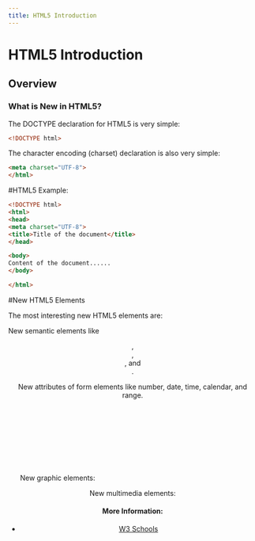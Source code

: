 ```yaml
---
title: HTML5 Introduction
---
```


# HTML5 Introduction

## Overview

###	What is New in HTML5?

The DOCTYPE declaration for HTML5 is very simple:
```html
<!DOCTYPE html>
```
The character encoding (charset) declaration is also very simple:
```html
<meta charset="UTF-8">
</html>
```
#HTML5 Example:
```html
<!DOCTYPE html>
<html>
<head>
<meta charset="UTF-8">
<title>Title of the document</title>
</head>

<body>
Content of the document......
</body>

</html>
```
#New HTML5 Elements

The most interesting new HTML5 elements are: 

New semantic elements like <header>, <footer>, <article>, and <section>.

New attributes of form elements like number, date, time, calendar, and range.

New graphic elements: <svg> and <canvas>.

New multimedia elements: <audio> and <video>.



#### More Information:
* [W3 Schools](https://www.w3schools.com/html/html5_intro.asp)
